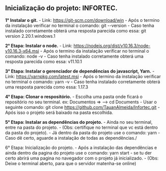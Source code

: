 

## Inicialização do projeto: INFORTEC.

**1° Instalar o git.**
	- Link: https://git-scm.com/download/win
		- Após o termino da instalação verificar no terminal o comando: git --version
			- Caso tenha instalado corretamente obterá uma resposta parecida como essa: git version 2.20.1.windows.1

**2° Etapa: Instalar o node.**
 	- Link: https://nodejs.org/dist/v10.16.3/node-v10.16.3-x64.msi
		- Após o termino da instalação verificar no terminal o comando: node -v
			- Caso tenha instalado corretamente obterá uma resposta parecida como essa: v11.10.1

**3° Etapa: Instalar o gerenciador de dependências do javascript, Yarn.**
	- Link: https://yarnpkg.com/latest.msi
		- Após o termino da instalação verificar no terminal o comando: yarn -v
			- Caso tenha instalado corretamente obterá uma resposta parecida  como essa: 1.17.3

**4° Etapa: Clonar o respositório.**
	- Escolha uma pasta onde ficará o repositório no seu terminal. ex: Documentos =>  --> cd Documents
		- Usar o seguinte comando: git clone https://github.com/TauanAlmeida/Infortec.git
			- Após isso o projeto será baixado na pasta escolhida.

**5° Etapa: Instalar as dependências do projeto.**
	- Ainda no seu terminal, entre na pasta do projeto.
		- (Obs: certifique no terminal que vc está dentro da pasta do projeto).
			- Já dentro da pasta do projeto use o comando: yarn
				- Caso dê certo, aguarde a instalação de todas as dependências./

6° Etapa: Inicialização do projeto.
	- Após a instalação das dependências e ainda dentro da pagina do projeto use o comando: yarn start
		- se tu der certo abrirá uma pagina no navegador com o projeto já inicializado.
			- (Obs: Deixe o terminal aberto, para que o servidor matenha-se online)
 

